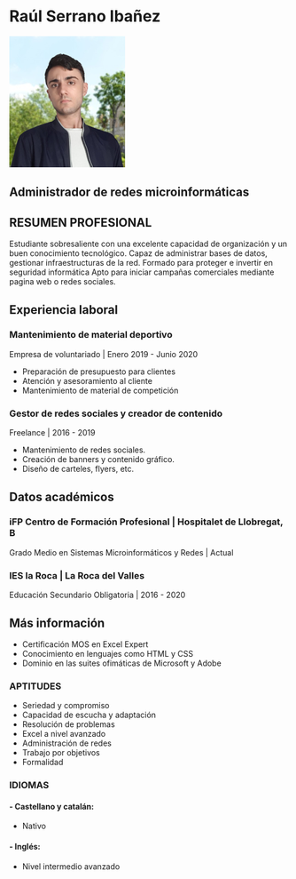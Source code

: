 # Raúl Serrano Ibañez
![Image](Puerquito.png)
## Administrador de redes microinformáticas
## RESUMEN PROFESIONAL
Estudiante sobresaliente con una excelente capacidad de organización y un buen conocimiento tecnológico.
Capaz de administrar bases de datos, gestionar infraestructuras de la red.
Formado para proteger e invertir en seguridad informática
Apto para iniciar campañas comerciales mediante pagina web o redes sociales.
## Experiencia laboral
### Mantenimiento de material deportivo
Empresa de voluntariado | Enero 2019 - Junio 2020
- Preparación de presupuesto para clientes
- Atención y asesoramiento al cliente
- Mantenimiento de material de competición
### Gestor de redes sociales y creador de contenido
Freelance | 2016 - 2019
- Mantenimiento de redes sociales.
- Creación de banners y contenido gráfico.
- Diseño de carteles, flyers, etc.
## Datos académicos
### iFP Centro de Formación Profesional | Hospitalet de Llobregat, B
Grado Medio en Sistemas Microinformáticos y Redes | Actual
### IES la Roca | La Roca del Valles
Educación Secundario Obligatoria | 2016 - 2020
## Más información
- Certificación MOS en Excel Expert
- Conocimiento en lenguajes como HTML y CSS 
- Dominio en las suites ofimáticas de Microsoft y Adobe
### APTITUDES                           
- Seriedad y compromiso                  
- Capacidad de escucha y adaptación
- Resolución de problemas                 
- Excel a nivel avanzado
- Administración de redes
- Trabajo por objetivos
- Formalidad
### IDIOMAS
#### - Castellano y catalán:
 -  Nativo
#### - Inglés:
 -  Nivel intermedio avanzado
